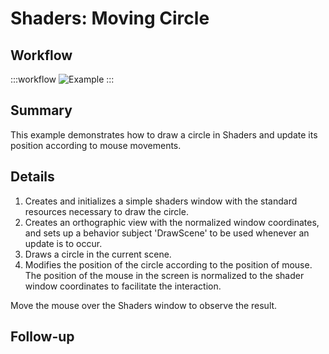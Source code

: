 # Shaders: Moving Circle

## Workflow

:::workflow
![Example](~/workflows/examples.starter/BonVision/MovingCircle/MovingCircle.bonsai)
:::

## Summary
This example demonstrates how to draw a circle in Shaders and update its position according to mouse movements.

## Details
1. Creates and initializes a simple shaders window with the standard resources necessary to draw the circle. 
2. Creates an orthographic view with the normalized window coordinates, and sets up a behavior subject 'DrawScene' to be used whenever an update is to occur.
3. Draws a circle in the current scene. 
4. Modifies the position of the circle according to the position of mouse. The position of the mouse in  the screen is normalized to the shader window coordinates to facilitate the interaction.

Move the mouse over the Shaders window to observe the result.

## Follow-up


